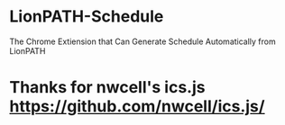 # LionPATH-Schedule
The Chrome Extiension that Can Generate Schedule Automatically from LionPATH
# Thanks for nwcell's ics.js https://github.com/nwcell/ics.js/
